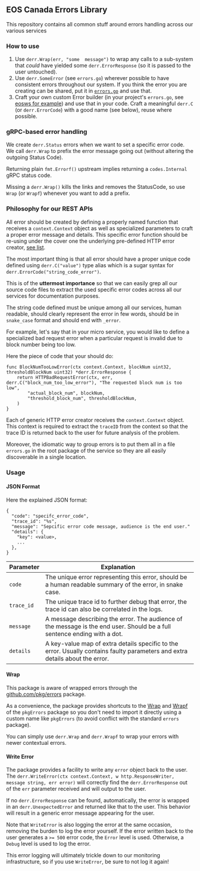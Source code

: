 ## EOS Canada Errors Library

This repository contains all common stuff around errors handling across our
various services

### How to use

1. Use  `derr.Wrap(err, "some  message")`  to  wrap  any calls  to  a
   sub-system that *could* have  yielded some `derr.ErrorResponse` (so
   it is passed to the user untouched).
2. Use `derr.SomeError` (see `errors.go`) wherever possible to have
   consistent errors throughout our system.  If you think the error
   you are creating can be shared, put it in
   [`errors.go`](./errors.go) and use that.
3. Craft your own custom Error builder (in your project's `errors.go`,
   see
   [eosws for example](https://github.com/eoscanada/eosws/blob/master/errors.go))
   and use that in your code.  Craft a meaningful `derr.C` (or
   `derr.ErrorCode`) with a good name (see below), reuse where
   possible.


### gRPC-based error handling

We create `derr.Status` errors when we want to set a specific error
code. We call `derr.Wrap` to prefix the error message going out
(without altering the outgoing Status Code).

Returning plain `fmt.Errorf()` upstream implies returning a
`codes.Internal` gRPC status code.

Missing a `derr.Wrap()` kills the links and removes the StatusCode, so
use `Wrap` (or `Wrapf`) whenever you want to add a prefix.



### Philosophy for our REST APIs

All error should be created by defining a properly named function that receives a `context.Context`
object as well as specialized parameters to craft a proper error message and details. This specific
error function should be re-using under the cover one the underlying pre-defined HTTP error creator,
[see list](./errors.go#36).

The most important thing is that all error should have a proper unique code defined using
`derr.C("value")` type alias which is a sugar syntax for `derr.ErrorCode("string_code_error")`.

This is of the **uttermost importance** so that we can easily grep all
our source code files to extract the used specific error codes across all our services
for documentation purposes.

The string code defined must be unique among all our services, human readable,
should clearly represent the error in few words, should be in `snake_case` format and
should end with `_error`.

For example, let's say that in your micro service, you would like to define a specialized
bad request error when a particular request is invalid due to block number being too low.

Here the piece of code that your should do:

```
func BlockNumTooLowError(ctx context.Context, blockNum uint32, thresholdBlockNum uint32) *derr.ErrorResponse {
	return HTTPBadRequestError(ctx, err, derr.C("block_num_too_low_error"), "The requested block num is too low",
        "actual_block_num", blockNum,
        "threshold_block_num", thresholdBlockNum,
    )
}
```

Each of generic HTTP error creator receives the `context.Context` object. This context is required to
extract the `traceID` from the context so that the trace ID is returned back to the user for future
analysis of the problem.

Moreover, the idiomatic way to group errors is to put them all in a file `errors.go` in the root package
of the service so they are all easily discoverable in a single location.

### Usage

#### JSON Format

Here the explained JSON format:

```
{
  "code": "specifc_error_code",
  "trace_id": "%s",
  "message": "Sepcific error code message, audience is the end user."
  "details": {
    "key": <value>,
    ...
  },
}
```

| Parameter | Explanation |
|-|-|
| `code` | The unique error representing this error, should be a human readable summary of the error, in snake case. |
| `trace_id` | The unique trace id to further debug that error, the trace id can also be correlated in the logs. |
| `message` | A message describing the error. The audience of the message is the end user. Should be a full sentence ending with a dot. |
| `details` | A key-value map of extra details specific to the error. Usually contains faulty parameters and extra details about the error. |

#### Wrap

This package is aware of wrapped errors through the [github.com/pkg/errors](https://github.com/pkg/errors)
package.

As a convenience, the package provides shortcuts to the [Wrap](https://godoc.org/github.com/pkg/errors#Wrap)
and [Wrapf](https://godoc.org/github.com/pkg/errors#Wrapf) of the `pkgErrors`
package so you don't need to import it directly using a custom name like `pkgErrors` (to avoid
conflict with the standard `errors` package).

You can simply use `derr.Wrap` and `derr.Wrapf` to wrap your errors with newer contextual
errors.

#### Write Error

The package provides a facility to write any `error` object back to the user. The
`derr.WriteError(ctx context.Context, w http.ResponseWriter, message string, err error)` will correctly
find the `derr.ErrorResponse` out of the `err` parameter received and will output to the user.

If no `derr.ErrorResponse` can be found, automatically, the error is wrapped in an `derr.UnexpectedError`
and returned like that to the user. This behavior will result in a generic error message appearing
for the user.

Note that `WriteError` is also logging the error at the same occasion, removing the burden to
log the error yourself. If the error written back to the user generates a `>= 500` error code,
the `Error` level is used. Otherwise, a `Debug` level is used to log the error.

This error logging will ultimately trickle down to our monitoring infrastructure, so if you use
`WriteError`, be sure to not log it again!
